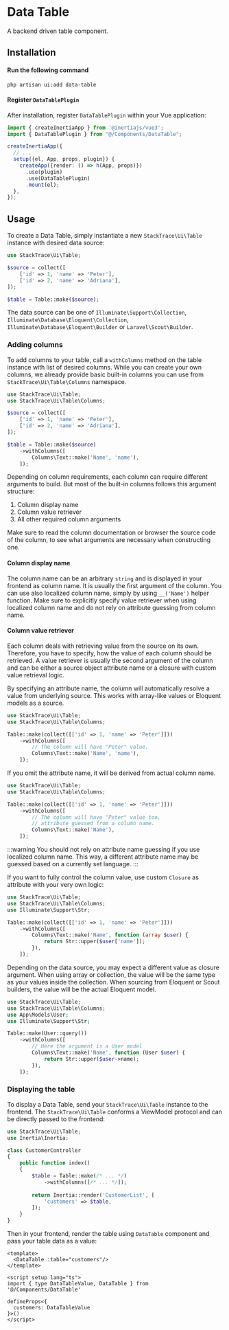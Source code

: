 # Data Table

A backend driven table component.

<ComponentSource
  source="components/data-table"
/>

## Installation

#### Run the following command

```shell
php artisan ui:add data-table
```

#### Register `DataTablePlugin`

After installation, register `DataTablePlugin` within your Vue application:

```typescript
import { createInertiaApp } from '@inertiajs/vue3';
import { DataTablePlugin } from "@/Components/DataTable";

createInertiaApp({
  // ...
  setup({el, App, props, plugin}) {
    createApp({render: () => h(App, props)})
      .use(plugin)
      .use(DataTablePlugin)
      .mount(el);
  },
});
```

## Usage

To create a Data Table, simply instantiate a new `StackTrace\Ui\Table` instance with desired
data source:

```php
use StackTrace\Ui\Table;

$source = collect([
    ['id' => 1, 'name' => 'Peter'],
    ['id' => 2, 'name' => 'Adriana'],
]);

$table = Table::make($source);
```

The data source can be one of `Illuminate\Support\Collection`, `Illuminate\Database\Eloquent\Collection`,
`Illuminate\Database\Eloquent\Builder` or `Laravel\Scout\Builder`. 

### Adding columns

To add columns to your table, call a `withColumns` method on the table instance with list of desired columns. 
While you can create your own columns, we already provide basic built-in columns you can use from `StackTrace\Ui\Table\Columns` namespace.   

```php
use StackTrace\Ui\Table;
use StackTrace\Ui\Table\Columns;

$source = collect([
    ['id' => 1, 'name' => 'Peter'],
    ['id' => 2, 'name' => 'Adriana'],
]);

$table = Table::make($source)
    ->withColumns([
        Columns\Text::make('Name', 'name'),    
    ]);
```

Depending on column requirements, each column can require different arguments to build. But most of the built-in columns
follows this argument structure: 

1. Column display name
2. Column value retriever
3. All other required column arguments

Make sure to read the column documentation or browser the source code of the column,
to see what arguments are necessary when constructing one.

#### Column display name

The column name can be an arbitrary `string` and is displayed in your frontend as column name.  It is usually the first argument of the column. 
You can use also localized column name, simply by using `__('Name')` helper function. Make sure to explicitly specify value retriever when using localized column name and do not rely on attribute guessing from column name.

#### Column value retriever

Each column deals with retrieving value from the source on its own. 
Therefore, you have to specify, how the value of each column should be retrieved. 
A value retriever is usually the second argument of the column and can be either a source object attribute name
or a closure with custom value retrieval logic.

By specifying an attribute name, the column will automatically resolve a value from underlying
source. This works with array-like values or Eloquent models as a source.

```php
use StackTrace\Ui\Table;
use StackTrace\Ui\Table\Columns;

Table::make(collect([['id' => 1, 'name' => 'Peter']]))
    ->withColumns([
        // The column will have "Peter" value.
        Columns\Text::make('Name', 'name'),
    ]);
```

If you omit the attribute name, it will be derived from actual column name.

```php
use StackTrace\Ui\Table;
use StackTrace\Ui\Table\Columns;

Table::make(collect([['id' => 1, 'name' => 'Peter']]))
    ->withColumns([
        // The column will have "Peter" value too,
        // attribute guessed from a column name.
        Columns\Text::make('Name'),
    ]);
```

:::warning
You should not rely on attribute name guessing if you use localized column name. This way,
a different attribute name may be guessed based on a currently set language.
:::

If you want to fully control the column value, use custom `Closure` as attribute with your very own logic:

```php
use StackTrace\Ui\Table;
use StackTrace\Ui\Table\Columns;
use Illuminate\Support\Str;

Table::make(collect([['id' => 1, 'name' => 'Peter']]))
    ->withColumns([
        Columns\Text::make('Name', function (array $user) {
            return Str::upper($user['name']);        
        }),
    ]);
```

Depending on the data source, you may expect a different value as closure argument. When using array or collection,
the value will be the same type as your values inside the collection. When sourcing from Eloquent or Scout builders,
the value will be the actual Eloquent model.

```php
use StackTrace\Ui\Table;
use StackTrace\Ui\Table\Columns;
use App\Models\User;
use Illuminate\Support\Str;

Table::make(User::query())
    ->withColumns([
        // Here the argument is a User model
        Columns\Text::make('Name', function (User $user) {
            return Str::upper($user->name);        
        }),
    ]);
```

### Displaying the table

To display a Data Table, send your `StackTrace\Ui\Table` instance to the frontend.
The `StackTrace\Ui\Table` conforms a ViewModel protocol and can be directly passed to the frontend: 

```php
use StackTrace\Ui\Table;
use Inertia\Inertia;

class CustomerController 
{
    public function index() 
    {
        $table = Table::make(/* ... */)
            ->withColumns([/* ... */]);
            
        return Inertia::render('CustomerList', [
            'customers' => $table,
        ]);    
    }
}
```

Then in your frontend, render the table using `DataTable` component and pass your table data as a value:

```vue
<template>
  <DataTable :table="customers"/>
</template>

<script setup lang="ts">
import { type DataTableValue, DataTable } from '@/Components/DataTable'

defineProps<{
  customers: DataTableValue
}>()
</script>
```

